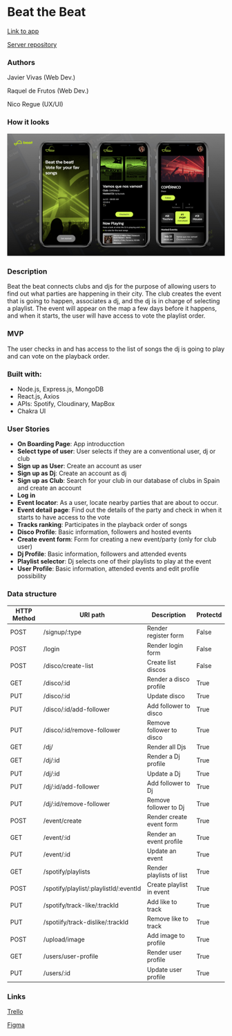 # Beat the Beat

[Link to app](https://sprightly-vacherin-973f9f.netlify.app/)

[Server repository](https://github.com/proyecto-final-music-Ironhack/server)

### Authors

Javier Vivas (Web Dev.)

Raquel de Frutos (Web Dev.)

Nico Regue (UX/UI)

### How it looks

![Screens](https://github.com/proyecto-final-music-Ironhack/client/blob/master/src/images/how-it-looks.jpg)

### Description

Beat the beat connects clubs and djs for the purpose of allowing users to find out what parties are happening in their city.
The club creates the event that is going to happen, associates a dj, and the dj is in charge of selecting a playlist. The event will appear on the map a few days before it happens, and when it starts, the user will have access to vote the playlist order.

### MVP

The user checks in and has access to the list of songs the dj is going to play and can vote on the playback order.

### Built with:

- Node.js, Express.js, MongoDB
- React.js, Axios
- APIs: Spotify, Cloudinary, MapBox
- Chakra UI

### User Stories

- <b>On Boarding Page</b>: App introducction
- <b>Select type of user</b>: User selects if they are a conventional user, dj or club
- <b>Sign up as User</b>: Create an account as user
- <b>Sign up as Dj</b>: Create an account as dj
- <b>Sign up as Club</b>: Search for your club in our database of clubs in Spain and create an account
- <b>Log in</b>
- <b>Event locator</b>: As a user, locate nearby parties that are about to occur.
- <b>Event detail page</b>: Find out the details of the party and check in when it starts to have access to the vote
- <b>Tracks ranking</b>: Participates in the playback order of songs
- <b>Disco Profile</b>: Basic information, followers and hosted events
- <b>Create event form</b>: Form for creating a new event/party (only for club user)
- <b>Dj Profile</b>: Basic information, followers and attended events
- <b>Playlist selector</b>: Dj selects one of their playlists to play at the event
- <b>User Profile</b>: Basic information, attended events and edit profile possibility

### Data structure

| HTTP Method | URI path                               | Description              | Protectd |
| ----------- | -------------------------------------- | ------------------------ | -------- |
| POST        | /signup/:type                          | Render register form     | False    |
| POST        | /login                                 | Render login form        | False    |
| POST        | /disco/create-list                     | Create list discos       | False    |
| GET         | /disco/:id                             | Render a disco profile   | True     |
| PUT         | /disco/:id                             | Update disco             | True     |
| PUT         | /disco/:id/add-follower                | Add follower to disco    | True     |
| PUT         | /disco/:id/remove-follower             | Remove follower to disco | True     |
| GET         | /dj/                                   | Render all Djs           | True     |
| GET         | /dj/:id                                | Render a Dj profile      | True     |
| PUT         | /dj/:id                                | Update a Dj              | True     |
| PUT         | /dj/:id/add-follower                   | Add follower to Dj       | True     |
| PUT         | /dj/:id/remove-follower                | Remove follower to Dj    | True     |
| POST        | /event/create                          | Render create event form | True     |
| GET         | /event/:id                             | Render an event profile  | True     |
| PUT         | /event/:id                             | Update an event          | True     |
| GET         | /spotify/playlists                     | Render playlists of list | True     |
| POST        | /spotify/playlist/:playlistId/:eventId | Create playlist in event | True     |
| PUT         | /spotify/track-like/:trackId           | Add like to track        | True     |
| PUT         | /spotiify/track-dislike/:trackId       | Remove like to track     | True     |
| POST        | /upload/image                          | Add image to profile     | True     |
| GET         | /users/user-profile                    | Render user profile      | True     |
| PUT         | /users/:id                             | Update user profile      | True     |


### Links

[Trello](https://trello.com/b/DaoodUTx/proyecto-final)

[Figma](https://www.figma.com/file/RewPaOiHC1RRikiaTCXUh1/Beat-The-Beat?type=design&node-id=253%3A581&mode=design&t=oCBKG7397VfjnleO-1)
